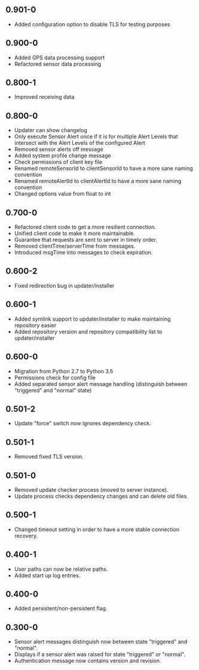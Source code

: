 ## 0.901-0

* Added configuration option to disable TLS for testing purposes

## 0.900-0

* Added GPS data processing support
* Refactored sensor data processing

## 0.800-1

* Improved receiving data

## 0.800-0

* Updater can show changelog
* Only execute Sensor Alert once if it is for multiple Alert Levels that intersect with the Alert Levels of the configured Alert
* Removed sensor alerts off message
* Added system profile change message
* Check permissions of client key file
* Renamed remoteSensorId to clientSensorId to have a more sane naming convention
* Renamed remoteAlertId to clientAlertId to have a more sane naming convention
* Changed options value from float to int

## 0.700-0

* Refactored client code to get a more resilient connection.
* Unified client code to make it more maintainable.
* Guarantee that requests are sent to server in timely order.
* Removed clientTime/serverTime from messages.
* Introduced msgTime into messages to check expiration.

## 0.600-2

* Fixed redirection bug in updater/installer

## 0.600-1

* Added symlink support to updater/installer to make maintaining repository easier
* Added repository version and repository compatibility list to updater/installer 

## 0.600-0

* Migration from Python 2.7 to Python 3.5
* Permissions check for config file
* Added separated sensor alert message handling (distinguish between "triggered" and "normal" state)

## 0.501-2

* Update "force" switch now ignores dependency check.

## 0.501-1

* Removed fixed TLS version.

## 0.501-0

* Removed update checker process (moved to server instance).
* Update process checks dependency changes and can delete old files.

## 0.500-1

* Changed timeout setting in order to have a more stable connection recovery.

## 0.400-1

* User paths can now be relative paths.
* Added start up log entries.

## 0.400-0

* Added persistent/non-persistent flag.

## 0.300-0

* Sensor alert messages distinguish now between state "triggered" and "normal".
* Displays if a sensor alert was raised for state "triggered" or "normal".
* Authentication message now contains version and revision.
